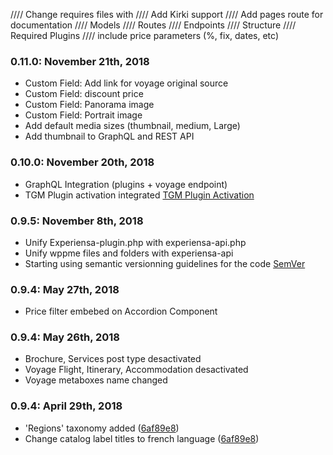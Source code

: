 //// Change requires files with
//// Add Kirki support
//// Add pages route for documentation
//// Models
//// Routes
//// Endpoints
//// Structure
//// Required Plugins
//// include price parameters (%, fix, dates, etc)

### 0.11.0: November 21th, 2018
* Custom Field: Add link for voyage original source
* Custom Field: discount price
* Custom Field: Panorama image
* Custom Field: Portrait image
* Add default media sizes (thumbnail, medium, Large)
* Add thumbnail to GraphQL and REST API

### 0.10.0: November 20th, 2018
* GraphQL Integration (plugins + voyage endpoint)
* TGM Plugin activation integrated [TGM Plugin Activation](http://tgmpluginactivation.com/)

### 0.9.5: November 8th, 2018
* Unify Experiensa-plugin.php with experiensa-api.php
* Unify wppme files and folders with experiensa-api
* Starting using semantic versionning guidelines for the code [SemVer](https://semver.org)

### 0.9.4: May 27th, 2018
* Price filter embebed on Accordion Component

### 0.9.4: May 26th, 2018
* Brochure, Services post type desactivated
* Voyage Flight, Itinerary, Accommodation desactivated
* Voyage metaboxes name changed

### 0.9.4: April 29th, 2018
* 'Regions' taxonomy added ([6af89e8](https://github.com/Experiensa/wp-experiensa/commit/6af89e8717e87f3fb1829c3fe9b0a52e9515a69a))
* Change catalog label titles to french language ([6af89e8](https://github.com/Experiensa/wp-experiensa/commit/6af89e8717e87f3fb1829c3fe9b0a52e9515a69a))

